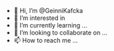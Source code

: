 - 👋 Hi, I’m @GeinniKafcka
- 👀 I’m interested in 
- 🌱 I’m currently learning ...
- 💞️ I’m looking to collaborate on ...
- 📫 How to reach me ...

<!---
GeinniKafcka/GeinniKafcka is a ✨ special ✨ repository because its `README.md` (this file) appears on your GitHub profile.
You can click the Preview link to take a look at your changes.
--->
